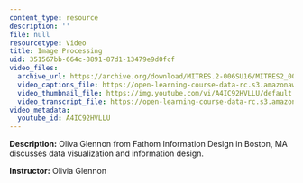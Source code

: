 ```yaml
---
content_type: resource
description: ''
file: null
resourcetype: Video
title: Image Processing
uid: 351567bb-664c-8891-87d1-13479e9d0fcf
video_files:
  archive_url: https://archive.org/download/MITRES.2-006SU16/MITRES2_006SU16_talk7_300k.mp4
  video_captions_file: https://open-learning-course-data-rc.s3.amazonaws.com/res-2-006-girls-who-build-cameras-summer-2016/dfbe5848ebe5502696b59c9b62f878d4_A4IC92HVLLU.vtt
  video_thumbnail_file: https://img.youtube.com/vi/A4IC92HVLLU/default.jpg
  video_transcript_file: https://open-learning-course-data-rc.s3.amazonaws.com/res-2-006-girls-who-build-cameras-summer-2016/b1cc64e4ea882ddfa9ce2d61db44ed36_A4IC92HVLLU.pdf
video_metadata:
  youtube_id: A4IC92HVLLU
---
```


**Description:** Oliva Glennon from Fathom Information Design in Boston, MA discusses data visualization and information design.

**Instructor:** Olivia Glennon